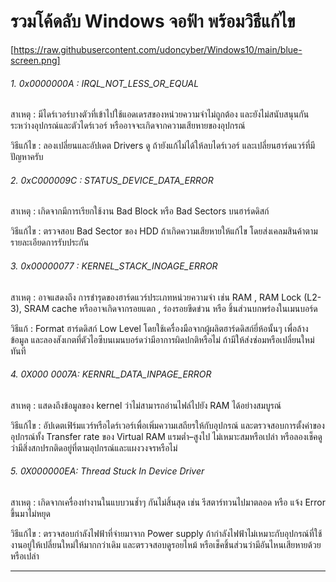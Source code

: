 # รวมโค้ดลับ Windows จอฟ้า พร้อมวิธีแก้ไข

[https://raw.githubusercontent.com/udoncyber/Windows10/main/blue-screen.png]

###### 1. 0x0000000A : IRQL_NOT_LESS_OR_EQUAL 

สาเหตุ : มีไดร์เวอร์บางตัวที่เข้าไปใช้แอดเดรสของหน่วยความจำไม่ถูกต้อง และยังไม่สนับสนุนกันระหว่างอุปกรณ์และตัวไดร์เวอร์ หรืออาจจะเกิดจากความเสียหายของอุปกรณ์

วิธีแก้ไข : ลองเปลี่ยนและอัปเดต Drivers ดู ถ้ายังแก้ไม่ได้ให้ลบไดร์เวอร์ และเปลี่ยนฮาร์ดแวร์ที่มีปัญหาครับ


###### 2. 0xC000009C : STATUS_DEVICE_DATA_ERROR

สาเหตุ : เกิดจากมีการเรียกใช้งาน Bad Block หรือ Bad Sectors บนฮาร์ดดิสก์

วิธีแก้ไข : ตรวจสอบ Bad Sector ของ HDD ถ้าเกิดความเสียหายให้แก้ไข โดยส่งเคลมสินค้าตามรายละเอียดการรับประกัน


###### 3. 0x00000077 : KERNEL_STACK_INOAGE_ERROR 

สาเหตุ : อาจแสดงถึง การชำรุดของฮาร์ดแวร์ประเภทหน่วยความจำ เช่น RAM , RAM Lock (L2-3), SRAM cache หรืออาจเกิดจากรอยแตก , ร่องรอยขีดข่วน หรือ ชิ้นส่วนบกพร่องในเมนบอร์ด

วิธีแก้ : Format ฮาร์ดดิสก์ Low Level โดยใช้เครื่องมือจากผู้ผลิตฮาร์ดดิสก์ยี่ห้อนั้นๆ เพื่อล้างข้อมูล และลองสังเกตที่ตัวไอซีบนเมนบอร์ดว่ามีอาการผิดปกติหรือไม่ ถ้ามีให้ส่งซ่อมหรือเปลี่ยนใหม่ทันที

###### 4. 0X000 0007A: KERNRL_DATA_INPAGE_ERROR

สาเหตุ : แสดงถึงข้อมูลของ kernel ว่าไม่สามารถอ่านไฟล์ไปยัง RAM ได้อย่างสมบูรณ์ 

วิธีแก้ไข : อัปเดตเฟิร์มแวร์หรือไดร์เวอร์เพื่อเพิ่มความเสถียรให้กับอุปกรณ์ และตรวจสอบการตั้งค่าของอุปกรณ์ทั้ง Transfer rate ของ Virtual RAM แรมต่ำ–สูงไป ไม่เหมาะสมหรือเปล่า หรือลองเช็คดูว่ามีสิ่งสกปรกติดอยู่ที่ตามอุปกรณ์และแผงวงจรหรือไม่

###### 5. 0X000000EA: Thread Stuck In Device Driver

สาเหตุ : เกิดจากเครื่องทำงานในแบบวนช้ำๆ กันไม่สิ้นสุด เช่น รีสตาร์ทวนไปมาตลอด หรือ แจ้ง Error ขึ้นมาไม่หยุด

วิธีแก้ไข : ตรวจสอบกำลังไฟฟ้าที่จ่ายมาจาก Power supply ถ้ากำลังไฟฟ้าไม่เหมาะกับอุปกรณ์ที่ใช้งานอยู่ให้เปลี่ยนใหม่ให้มากกว่าเดิม และตรวจสอบดูรอยไหม้ หรือเช็คชิ้นส่วนว่ามีอันไหนเสียหายด้วยหรือเปล่า

---------------------------------------------------------------------------------------------------------
